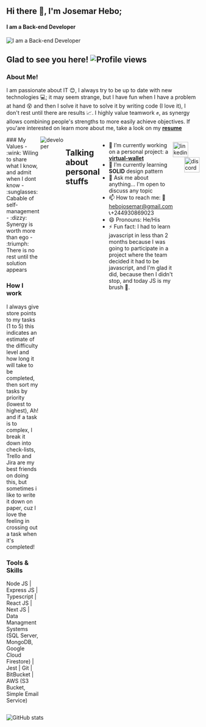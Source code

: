 ## Hi there 👋, I'm  **Josemar Hebo**;
#### I am a Back-end Developer
![I am a Back-end Developer](https://res.cloudinary.com/olyn/image/upload/c_scale,h_382,w_1644/v1628038634/1555150_uwtucq.png)

## Glad to see you here! ![Profile views](https://gpvc.arturio.dev/JoseMarshall)

### About Me!
I am passionate about IT :blush:, I always try to be up to date with new technologies  :computer:; it may seem strange, but I have fun when I have a problem at hand :dizzy_face: and then I solve it  have to solve it by writing code (I love it), I don't rest until there are results :chart_with_upwards_trend:. I highly value teamwork :fist:, as synergy allows combining people's strengths to more easily achieve objectives. If you'are interested on learn more about me, take a look on my [**resume**](https://drive.google.com/file/d/1dalIijFU8ep6IxeehFIyTvqHu0G0aCTJ/view?usp=sharing)
<div style="display: flex;">
     <div style="align: left;">
### My Values
- :wink: Wiling to share what I know, and admit when I dont know
- :sunglasses: Cabable of self-management
- :dizzy: Synergy is worth more than ego
- :triumph: There is no rest until the solution appears

### How I work
I always give store points to my tasks (1 to 5) this indicates an estimate of the difficulty level and how long it will take to be completed, then sort my tasks by priority (lowest to highest), Ah! and if a task is to complex, I break it down into check-lists, Trello and Jira are my best friends on doing this, but sometimes i like to write it down on paper, cuz I love the feeling in crossing out a task when it's completed!

### Tools & Skills  
Node JS | Express JS | Typescript | React JS | Next JS | Data Managment Systems (SQL Server, MongoDB,  Google Cloud Firestore) | Jest | Git | BitBucket | AWS (S3 Bucket, Simple Email Service)
 </div>
     <div><img align="right" src='https://boulaid.net/Content/Themes/Marvel/images/undraw/undraw_software_engineer_lvl5.svg' alt='developer'></div>
     
## Talking about personal stuffs
- 🔭 I’m currently working on a personal project: a [**virtual-wallet**](https://github.com/JoseMarshall/virtual-wallet-test) 
- 🌱 I’m currently learning **SOLID** design pattern 
- 💬 Ask me about anything... I'm open to discuss any topic 
- 📫 How to reach me: :email: hebojosemar@gmail.com :telephone_receiver:+244930869023 
- 😄 Pronouns: He/His 
- ⚡ Fun fact:  I had to learn javascript in less than 2 months because I was going to participate in a project where the team decided it had to be javascript, and I'm glad it did, because then I didn't stop, and today JS is my brush :art:. 
    
 [<img src='https://raw.githubusercontent.com/peterthehan/peterthehan/master/assets/linkedin.svg' alt='linkedin' height='40'>](https://www.linkedin.com/in/josemar-c-hebo-2125b8147/)                    [<img src='https://raw.githubusercontent.com/peterthehan/peterthehan/master/assets/discord.svg' alt='discord' height='40' style='max-width:100%;margin-left: 30px;'>](https://discordapp.com/users/Marshall#3876)  

</div>

![GitHub stats](https://github-readme-stats.vercel.app/api?username=JoseMarshall&show_icons=true&theme=vision-friendly-dark&count_private=true)
     

               


